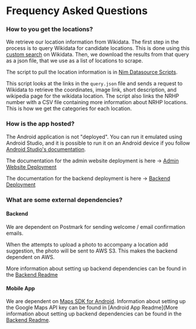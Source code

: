 # Frequency Asked Questions

### How to you get the locations?

We retrieve our location information from Wikidata. The first step in the process is to query Wikidata for candidate locations.
This is done using this [custom search](https://w.wiki/96MG) on Wikidata. Then, we download the results from that query as a json file, that we use as a list of locations to scrape.

The script to pull the location information is in [Nim Datasource Scripts](https://github.com/CS-495-Historical-Sites/nim-datasource-scripts).

This script looks at the links in the `query.json` file and sends a request to Wikidata to retrieve the coordinates, image link, short description, and wikipedia page for the wikidata location. The script also links the NRHP number with a CSV file containing more information about NRHP locations. This is how we get the categories for each location.

### How is the app hosted?

The Android application is not "deployed". You can run it emulated using Android Studio, and it is possible to run it on an Android device if you follow [Android Studio's documentation](https://developer.android.com/studio/run/device).

The documentation for the admin website deployment is here -> [Admin Website Deployment](Admin_Website/Deployment.md)

The documentation for the backend deployment is here -> [Backend Deployment](Backend/Deployment.md)


### What are some external dependencies?

#### Backend 

We are dependent on Postmark for sending welcome / email confirmation emails.

When the attempts to upload a photo to accompany a location add suggestion, the photo will be sent to AWS S3. 
This makes the backend dependent on AWS.

More information about setting up backend dependencies can be found in the [Backend Readme](https://github.com/CS-495-Historical-Sites/remnant/blob/main/api/README.md)

#### Mobile App

We are dependent on [Maps SDK for Android](https://developers.google.com/maps/documentation/android-sdk/overview).
Information about setting up the Google Maps API key can be found in [Android App Readme](More information about setting up backend dependencies can be found in the [Backend Readme](https://github.com/CS-495-Historical-Sites/remnant/blob/main/android-app/README.md). 